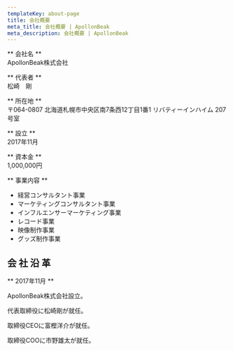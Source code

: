 ```yaml
---
templateKey: about-page
title: 会社概要
meta_title: 会社概要 | ApollonBeak
meta_description: 会社概要 | ApollonBeak
---
```

** 会社名 **\
ApollonBeak株式会社

** 代表者 **\
松崎　剛

** 所在地 **\
〒064-0807 北海道札幌市中央区南7条西12丁目1番1 リバティーインハイム 207号室

** 設立 **\
2017年11月

** 資本金 **\
1,000,000円

** 事業内容 **  

* 経営コンサルタント事業
* マーケティングコンサルタント事業
* インフルエンサーマーケティング事業
* レコード事業
* 映像制作事業
* グッズ制作事業

## 会 社 沿 革

** 2017年11月 **  

ApollonBeak株式会社設立。

代表取締役に松崎剛が就任。

取締役CEOに富樫洋介が就任。

取締役COOに市野雄太が就任。
